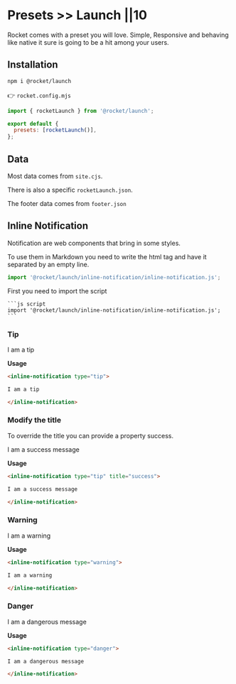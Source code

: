 # Presets >> Launch ||10

Rocket comes with a preset you will love. Simple, Responsive and behaving like native it sure is going to be a hit among your users.

## Installation

```bash
npm i @rocket/launch
```

👉 `rocket.config.mjs`

```js
import { rocketLaunch } from '@rocket/launch';

export default {
  presets: [rocketLaunch()],
};
```

## Data

Most data comes from `site.cjs`.

There is also a specific `rocketLaunch.json`.

The footer data comes from `footer.json`

## Inline Notification

Notification are web components that bring in some styles.

To use them in Markdown you need to write the html tag and have it separated by an empty line.

```js script
import '@rocket/launch/inline-notification/inline-notification.js';
```

First you need to import the script

````
```js script
import '@rocket/launch/inline-notification/inline-notification.js';
```
````

### Tip

<inline-notification type="tip">

I am a tip

</inline-notification>

**Usage**

```md
<inline-notification type="tip">

I am a tip

</inline-notification>
```

### Modify the title

To override the title you can provide a property success.

<inline-notification type="tip" title="success">

I am a success message

</inline-notification>

**Usage**

```md
<inline-notification type="tip" title="success">

I am a success message

</inline-notification>
```

### Warning

<inline-notification type="warning">

I am a warning

</inline-notification>

**Usage**

```md
<inline-notification type="warning">

I am a warning

</inline-notification>
```

### Danger

<inline-notification type="danger">

I am a dangerous message

</inline-notification>

**Usage**

```md
<inline-notification type="danger">

I am a dangerous message

</inline-notification>
```
